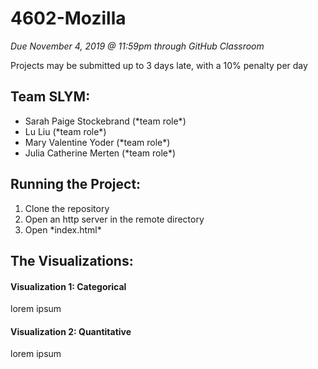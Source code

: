 # 4602-Mozilla
*Due November 4, 2019 @ 11:59pm through GitHub Classroom*

Projects may be submitted up to 3 days late, with a 10% penalty per day
## Team SLYM:
<ul>
  <li>Sarah Paige Stockebrand (*team role*)</li>
  <li>Lu Liu (*team role*)</li>
  <li>Mary Valentine Yoder (*team role*)</li>
  <li>Julia Catherine Merten (*team role*)</li>
</ul>

## Running the Project:
<ol>
<li>Clone the repository</li>
<li>Open an http server in the remote directory</li>
<li>Open *index.html*</li>
</ol>

## The Visualizations:
#### Visualization 1: Categorical
lorem ipsum

#### Visualization 2: Quantitative
lorem ipsum